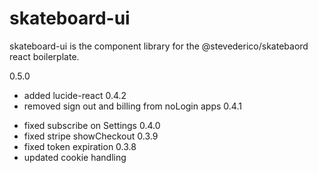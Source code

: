 # skateboard-ui

skateboard-ui is the component library for the @stevederico/skatebaord react boilerplate. 


0.5.0
* added lucide-react
0.4.2
* removed sign out and billing from noLogin apps
0.4.1
- fixed subscribe on Settings
0.4.0
- fixed stripe showCheckout
0.3.9
- fixed token expiration
0.3.8
- updated cookie handling





